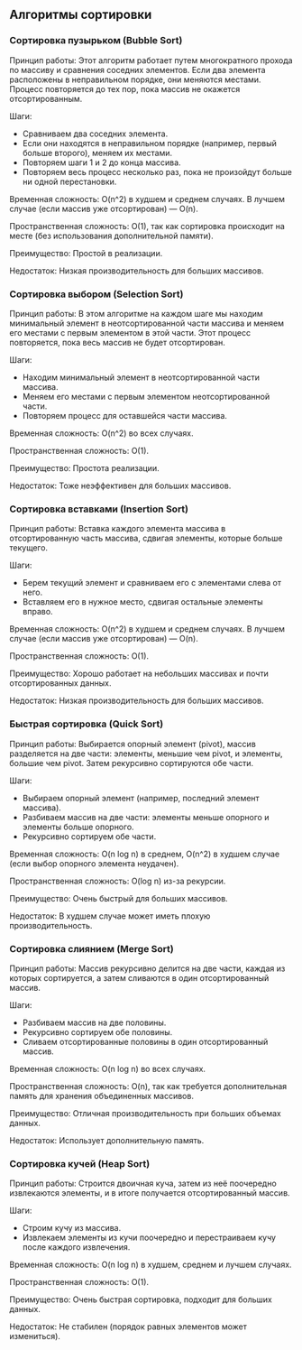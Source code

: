 ## Алгоритмы сортировки

### Сортировка пузырьком (Bubble Sort)
Принцип работы: Этот алгоритм работает путем многократного прохода по массиву и сравнения соседних элементов. Если два элемента расположены в неправильном порядке, они меняются местами. Процесс повторяется до тех пор, пока массив не окажется отсортированным.

Шаги:
- Сравниваем два соседних элемента.
- Если они находятся в неправильном порядке (например, первый больше второго), меняем их местами.
- Повторяем шаги 1 и 2 до конца массива.
- Повторяем весь процесс несколько раз, пока не произойдут больше ни одной перестановки.

Временная сложность: O(n^2) в худшем и среднем случаях. В лучшем случае (если массив уже отсортирован) — O(n).

Пространственная сложность: O(1), так как сортировка происходит на месте (без использования дополнительной памяти).

Преимущество: Простой в реализации.

Недостаток: Низкая производительность для больших массивов.

### Сортировка выбором (Selection Sort)
Принцип работы: В этом алгоритме на каждом шаге мы находим минимальный элемент в неотсортированной части массива и меняем его местами с первым элементом в этой части. Этот процесс повторяется, пока весь массив не будет отсортирован.

Шаги:
- Находим минимальный элемент в неотсортированной части массива.
- Меняем его местами с первым элементом неотсортированной части.
- Повторяем процесс для оставшейся части массива.

Временная сложность: O(n^2) во всех случаях.

Пространственная сложность: O(1).

Преимущество: Простота реализации.

Недостаток: Тоже неэффективен для больших массивов.

### Сортировка вставками (Insertion Sort)
Принцип работы: Вставка каждого элемента массива в отсортированную часть массива, сдвигая элементы, которые больше текущего.

Шаги:
- Берем текущий элемент и сравниваем его с элементами слева от него.
- Вставляем его в нужное место, сдвигая остальные элементы вправо.

Временная сложность: O(n^2) в худшем и среднем случаях. В лучшем случае (если массив уже отсортирован) — O(n).

Пространственная сложность: O(1).

Преимущество: Хорошо работает на небольших массивах и почти отсортированных данных.

Недостаток: Низкая производительность для больших массивов.

### Быстрая сортировка (Quick Sort)
Принцип работы: Выбирается опорный элемент (pivot), массив разделяется на две части: элементы, меньшие чем pivot, и элементы, большие чем pivot. Затем рекурсивно сортируются обе части.

Шаги:
- Выбираем опорный элемент (например, последний элемент массива).
- Разбиваем массив на две части: элементы меньше опорного и элементы больше опорного.
- Рекурсивно сортируем обе части.

Временная сложность: O(n log n) в среднем, O(n^2) в худшем случае (если выбор опорного элемента неудачен).

Пространственная сложность: O(log n) из-за рекурсии.

Преимущество: Очень быстрый для больших массивов.

Недостаток: В худшем случае может иметь плохую производительность.

### Сортировка слиянием (Merge Sort)
Принцип работы: Массив рекурсивно делится на две части, каждая из которых сортируется, а затем сливаются в один отсортированный массив.

Шаги:
- Разбиваем массив на две половины.
- Рекурсивно сортируем обе половины.
- Сливаем отсортированные половины в один отсортированный массив.

Временная сложность: O(n log n) во всех случаях.

Пространственная сложность: O(n), так как требуется дополнительная память для хранения объединенных массивов.

Преимущество: Отличная производительность при больших объемах данных.

Недостаток: Использует дополнительную память.


### Сортировка кучей (Heap Sort)
Принцип работы: Строится двоичная куча, затем из неё поочередно извлекаются элементы, и в итоге получается отсортированный массив.

Шаги:
- Строим кучу из массива.
- Извлекаем элементы из кучи поочередно и перестраиваем кучу после каждого извлечения.

Временная сложность: O(n log n) в худшем, среднем и лучшем случаях.

Пространственная сложность: O(1).

Преимущество: Очень быстрая сортировка, подходит для больших данных.

Недостаток: Не стабилен (порядок равных элементов может измениться).
